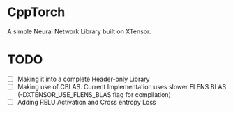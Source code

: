 # CppTorch
A simple Neural Network Library built on XTensor.
# TODO

- [ ] Making it into a complete Header-only Library
- [ ] Making use of CBLAS. Current Implementation uses slower FLENS BLAS (-DXTENSOR_USE_FLENS_BLAS flag for compilation)
- [ ] Adding RELU Activation and Cross entropy Loss
